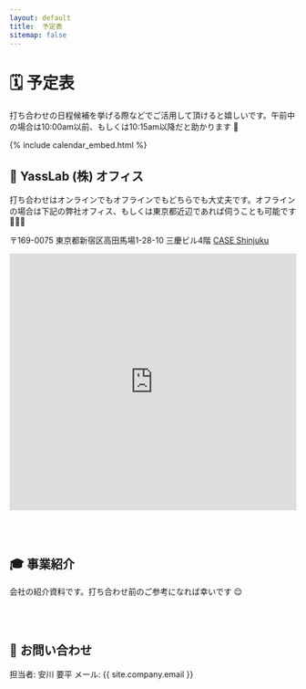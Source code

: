 ```yaml
---
layout: default
title:  予定表
sitemap: false
---
```


# 🗓 予定表

打ち合わせの日程候補を挙げる際などでご活用して頂けると嬉しいです。午前中の場合は10:00am以前、もしくは10:15am以降だと助かります 🙏

{% include calendar_embed.html %}


## 🏢 YassLab (株) オフィス

打ち合わせはオンラインでもオフラインでもどちらでも大丈夫です。オフラインの場合は下記の弊社オフィス、もしくは東京都近辺であれば伺うことも可能です 🏢🏃💨

〒169-0075 東京都新宿区高田馬場1-28-10
三慶ビル4階 [CASE Shinjuku](https://case-shinjuku.com/access)

<iframe src="https://www.google.com/maps/embed?pb=!1m18!1m12!1m3!1d3239.5695701584677!2d139.70256311535158!3d35.71220838018707!2m3!1f0!2f0!3f0!3m2!1i1024!2i768!4f13.1!3m3!1m2!1s0x60188d3964426561%3A0xb2ef2027d0e385c4!2sYassLab!5e0!3m2!1sja!2sjp!4v1518667098303" width="100%" height="450" frameborder="0" style="border:0" allowfullscreen></iframe>

<br><br>

## 🎓 事業紹介

会社の紹介資料です。打ち合わせ前のご参考になれば幸いです 😌

<script async class="speakerdeck-embed" data-id="6e92c58f2c664d89b10b54d6db00d750" data-ratio="1.33333333333333" src="//speakerdeck.com/assets/embed.js"></script>

<br><br>

## 📨 お問い合わせ

担当者: 安川 要平
メール: {{ site.company.email }}

<div id="contact"></div>
